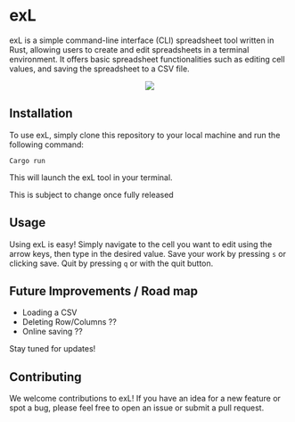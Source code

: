 # exL

exL is a simple command-line interface (CLI) spreadsheet tool written in Rust, allowing users to create and edit spreadsheets in a terminal environment. It offers basic spreadsheet functionalities such as editing cell values, and saving the spreadsheet to a CSV file.

<p align="center">
  <img src="https://github.com/rmrz-daniel/exl/blob/main/demo/exl.gif">
</p>

## Installation

To use exL, simply clone this repository to your local machine and run the following command:

`Cargo run`

This will launch the exL tool in your terminal.

This is subject to change once fully released 

## Usage

Using exL is easy! Simply navigate to the cell you want to edit using the arrow keys, then type in the desired value. Save your work by pressing `s` or clicking save. Quit by pressing `q` or with the quit button.

## Future Improvements / Road map

- Loading a CSV
- Deleting Row/Columns ??
- Online saving ??

Stay tuned for updates!

## Contributing

We welcome contributions to exL! If you have an idea for a new feature or spot a bug, please feel free to open an issue or submit a pull request.
